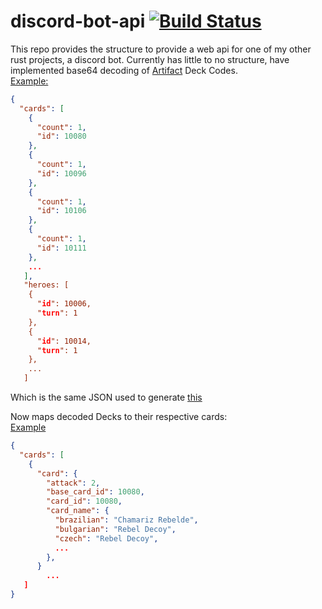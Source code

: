 # discord-bot-api [![Build Status](https://travis-ci.com/AlecGoncharow/discord-bot-api.svg?branch=master)](https://travis-ci.com/AlecGoncharow/discord-bot-api)
This repo provides the structure to provide a web api for one of my other rust projects, a discord bot. Currently has little to no structure, have implemented base64 decoding of [Artifact](https://www.playartifact.com/) Deck Codes.  
[Example:](https://aleca-api.herokuapp.com/artifact/decks/decode/ADCJQQGNrgCCJFBGCC7AhAKBRoMCIwGBksKg0FBLQG7AQhPlRIebWVtZXMy)
```json
{
  "cards": [
    {
      "count": 1,
      "id": 10080
    },
    {
      "count": 1,
      "id": 10096
    },
    {
      "count": 1,
      "id": 10106
    },
    {
      "count": 1,
      "id": 10111
    },
    ...
   ],
   "heroes: [
    {
      "id": 10006,
      "turn": 1
    },
    {
      "id": 10014,
      "turn": 1
    },
    ...
   ]
```

Which is the same JSON used to generate [this](https://www.playartifact.com/d/ADCJQQGNrgCCJFBGCC7AhAKBRoMCIwGBksKg0FBLQG7AQhPlRIebWVtZXMy)

Now maps decoded Decks to their respective cards:  
[Example](https://aleca-api.herokuapp.com/artifact/decks/deck/ADCJQQGNrgCCJFBGCC7AhAKBRoMCIwGBksKg0FBLQG7AQhPlRIebWVtZXMy)  
```json
{
  "cards": [
    {
      "card": {
        "attack": 2,
        "base_card_id": 10080,
        "card_id": 10080,
        "card_name": {
          "brazilian": "Chamariz Rebelde",
          "bulgarian": "Rebel Decoy",
          "czech": "Rebel Decoy",
          ...
        },
      }
        ...
   ]
}
```
